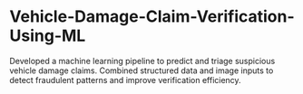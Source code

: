 # Vehicle-Damage-Claim-Verification-Using-ML
Developed a machine learning pipeline to predict and triage suspicious vehicle damage claims. Combined structured data and image inputs to detect fraudulent patterns and improve verification efficiency.
